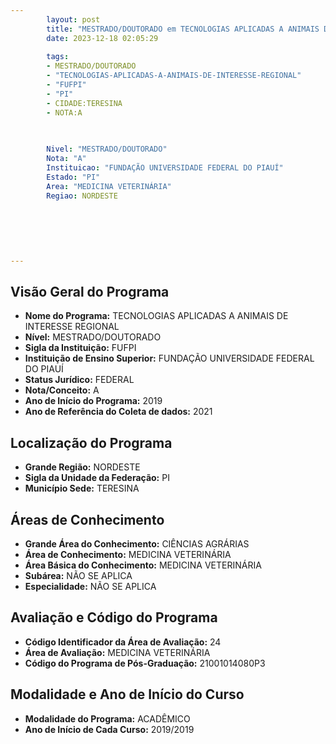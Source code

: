 ```yaml
---
        layout: post
        title: "MESTRADO/DOUTORADO em TECNOLOGIAS APLICADAS A ANIMAIS DE INTERESSE REGIONAL na FUFPI  "
        date: 2023-12-18 02:05:29
     
        tags:
        - MESTRADO/DOUTORADO
        - "TECNOLOGIAS-APLICADAS-A-ANIMAIS-DE-INTERESSE-REGIONAL"
        - "FUFPI"
        - "PI"
        - CIDADE:TERESINA
        - NOTA:A
        
       

        Nivel: "MESTRADO/DOUTORADO"
        Nota: "A"
        Instituicao: "FUNDAÇÃO UNIVERSIDADE FEDERAL DO PIAUÍ"
        Estado: "PI"
        Area: "MEDICINA VETERINÁRIA"
        Regiao: NORDESTE
        
        
        
        
        
        
---
```

## Visão Geral do Programa
- **Nome do Programa:** TECNOLOGIAS APLICADAS A ANIMAIS DE INTERESSE REGIONAL
- **Nível:** MESTRADO/DOUTORADO
- **Sigla da Instituição:** FUFPI
- **Instituição de Ensino Superior:** FUNDAÇÃO UNIVERSIDADE FEDERAL DO PIAUÍ
- **Status Jurídico:** FEDERAL
- **Nota/Conceito:** A
- **Ano de Início do Programa:** 2019
- **Ano de Referência do Coleta de dados:** 2021

## Localização do Programa
- **Grande Região:** NORDESTE
- **Sigla da Unidade da Federação:** PI
- **Município Sede:** TERESINA

## Áreas de Conhecimento
- **Grande Área do Conhecimento:** CIÊNCIAS AGRÁRIAS
- **Área de Conhecimento:** MEDICINA VETERINÁRIA
- **Área Básica do Conhecimento:** MEDICINA VETERINÁRIA
- **Subárea:** NÃO SE APLICA
- **Especialidade:** NÃO SE APLICA

## Avaliação e Código do Programa
- **Código Identificador da Área de Avaliação:** 24
- **Área de Avaliação:** MEDICINA VETERINÁRIA
- **Código do Programa de Pós-Graduação:** 21001014080P3


## Modalidade e Ano de Início do Curso
- **Modalidade do Programa:** ACADÊMICO
- **Ano de Início de Cada Curso:** 2019/2019
